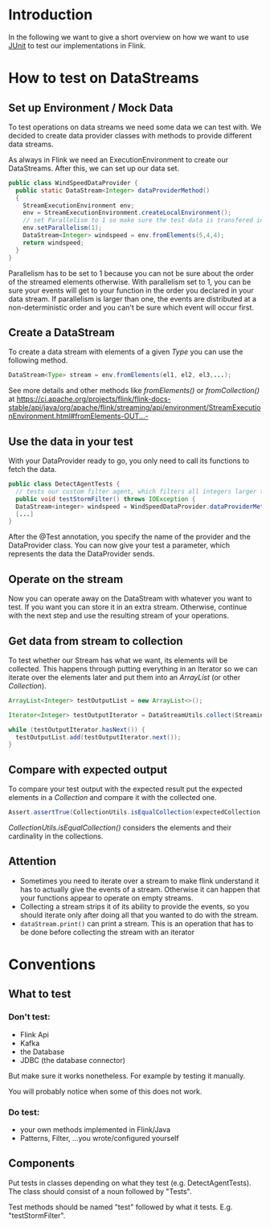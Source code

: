 # Introduction
In the following we want to give a short overview on how we want to use [JUnit](https://junit.org/junit4/) to test our implementations in Flink.

# How to test on DataStreams

## Set up Environment / Mock Data
To test operations on data streams we need some data we can test with. We decided to create data provider classes with methods to provide different data streams.

As always in Flink we need an ExecutionEnvironment to create our DataStreams. After this, we can set up our data set.

```java
public class WindSpeedDataProvider {
  public static DataStream<Integer> dataProviderMethod()
  {
    StreamExecutionEnvironment env;
    env = StreamExecutionEnvironment.createLocalEnvironment();
    // set Parallelism to 1 so make sure the test data is transfered in the right order
    env.setParallelism(1);
    DataStream<Integer> windspeed = env.fromElements(5,4,4);
    return windspeed;
  }
}
```
Parallelism has to be set to 1 because you can not be sure about the order of the streamed elements otherwise.
With parallelism set to 1, you can be sure your events will get to your function in the order you declared in your data stream. If parallelism is larger than one, the events are distributed at a non-deterministic order and you can't be sure which event will occur first. 

## Create a DataStream
To create a data stream with elements of a given _Type_ you can use the following method.
```java
DataStream<Type> stream = env.fromElements(el1, el2, el3,...);
```
See more details and other methods like _fromElements()_ or _fromCollection()_ at https://ci.apache.org/projects/flink/flink-docs-stable/api/java/org/apache/flink/streaming/api/environment/StreamExecutionEnvironment.html#fromElements-OUT...-

## Use the data in your test

With your DataProvider ready to go, you only need to call its functions to fetch the data. 

```java
public class DetectAgentTests {
  // tests our custom filter agent, which filters all integers larger than 3
  public void testStormFilter() throws IOException {
  DataStream<integer> windspeed = WindSpeedDataProvider.dataProviderMethod();
  [...]
}
```

After the @Test annotation, you specify the name of the provider and the DataProvider class. 
You can now give your test a parameter, which represents the data the DataProvider sends. 

## Operate on the stream
Now you can operate away on the DataStream with whatever you want to test. If you want you can store it in an extra stream. Otherwise, continue with the next step and use the resulting stream of your operations.

## Get data from stream to collection
To test whether our Stream has what we want, its elements will be collected. This happens through putting everything in an Iterator so we can iterate over the elements later and put them into an _ArrayList_ (or other _Collection_).
```java
ArrayList<Integer> testOutputList = new ArrayList<>();

Iterator<Integer> testOutputIterator = DataStreamUtils.collect(StreamingJob.stormFilter(windspeed));

while (testOutputIterator.hasNext()) {
  testOutputList.add(testOutputIterator.next());
}
```
## Compare with expected output
To compare your test output with the expected result put the expected elements in a _Collection_ and compare it with the collected one.
```java
Assert.assertTrue(CollectionUtils.isEqualCollection(expectedCollection, testOutputList));
```
_CollectionUtils.isEqualCollection()_ considers the elements and their cardinality in the collections.

## Attention
- Sometimes you need to iterate over a stream to make flink understand it has to actually give the events of a 
stream. Otherwise it can happen that your functions appear to operate on empty streams.
- Collecting a stream strips it of its ability to provide the events, so you should iterate only after doing all that you wanted to do with the stream.
- `dataStream.print()` can print a stream. This is an operation that has to be done before collecting the stream with an iterator

# Conventions
## What to test
### Don't test:
- Flink Api
- Kafka
- the Database
- JDBC (the database connector)

But make sure it works nonetheless. For example by testing it manually.

You will probably notice when some of this does not work.

### Do test:
- your own methods implemented in Flink/Java
- Patterns, Filter, ...you wrote/configured yourself

## Components
Put tests in classes depending on what they test (e.g. DetectAgentTests). The class should consist of a noun followed by "Tests".

Test methods should be named "test" followed by what it tests. E.g. "testStormFilter".

